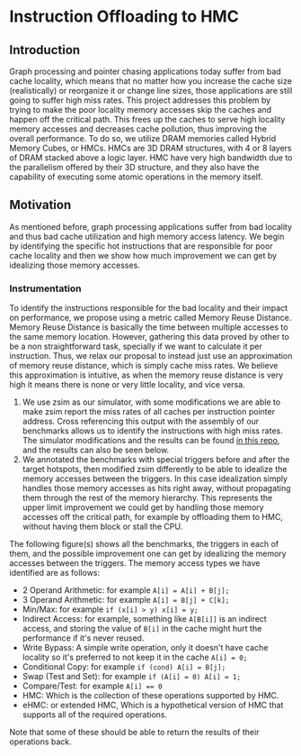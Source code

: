 # Instruction Offloading to HMC

## Introduction
Graph processing and pointer chasing applications today suffer from bad cache locality, which means that no matter how you increase the cache size (realistically) or reorganize it or change line sizes, those applications are still going to suffer high miss rates. This project addresses this problem by trying to make the poor locality memory accesses skip the caches and happen off the critical path. This frees up the caches to serve high locality memory accesses and decreases cache pollution, thus improving the overall performance. To do so, we utilize DRAM memories called Hybrid Memory Cubes, or HMCs. HMCs are 3D DRAM structures, with 4 or 8 layers of DRAM stacked above a logic layer. HMC have very high bandwidth due to the parallelism offered by their 3D structure, and they also have the capability of executing some atomic operations in the memory itself.

## Motivation
As mentioned before, graph processing applications suffer from bad locality and thus bad cache utilization and high memory access latency. We begin by identifying the specific hot instructions that are responsible for poor cache locality and then we show how much improvement we can get by idealizing those memory accesses.

### Instrumentation
To identify the instructions responsible for the bad locality and their impact on performance, we propose using a metric called Memory Reuse Distance. Memory Reuse Distance is basically the time between multiple accesses to the same memory location. However, gathering this data proved by other to be a non straightforward task, specially if we want to calculate it per instruction. Thus, we relax our proposal to instead just use an approximation of memory reuse distance, which is simply cache miss rates. We believe this approximation is intuitive, as when the memory reuse distance is very high it means there is none or very little locality, and vice versa.

1. We use zsim as our simulator, with some modifications we are able to make zsim report the miss rates of all caches per instruction pointer address. Cross referencing this output with the assembly of our benchmarks allows us to identify the instructions with high miss rates. The simulator modifications and the results can be found [in this repo](), and the results can also be seen below.
2. We annotated the benchmarks with special triggers before and after the target hotspots, then modified zsim differently to be able to idealize the memory accesses between the triggers. In this case idealization simply handles those memory accesses as hits right away, without propagating them through the rest of the memory hierarchy. This represents the upper limit improvement we could get by handling those memory accesses off the critical path, for example by offloading them to HMC, without having them block or stall the CPU.

The following figure(s) shows all the benchmarks, the triggers in each of them, and the possible improvement one can get by idealizing the memory accesses between the triggers. The memory access types we have identified are as follows:
* 2 Operand Arithmetic: for example `A[i] = A[i] + B[j];`
* 3 Operand Arithmetic: for example `A[i] = B[j] + C[k];`
* Min/Max: for example `if (x[i] > y) x[i] = y;`
* Indirect Access: for example, something like `A[B[i]]` is an indirect access, and storing the value of `B[i]` in the cache might hurt the performance if it's never reused.
* Write Bypass: A simple write operation, only it doesn't have cache locality so it's preferred to not keep it in the cache `A[i] = 0;`
* Conditional Copy: for example `if (cond) A[i] = B[j];`
* Swap (Test and Set): for example `if (A[i] = 0) A[i] = 1;`
* Compare/Test: for example `A[i] == 0`
* HMC: Which is the collection of these operations supported by HMC.
* eHMC: or extended HMC, Which is a hypothetical version of HMC that supports all of the required operations.

Note that some of these should be able to return the results of their operations back.


